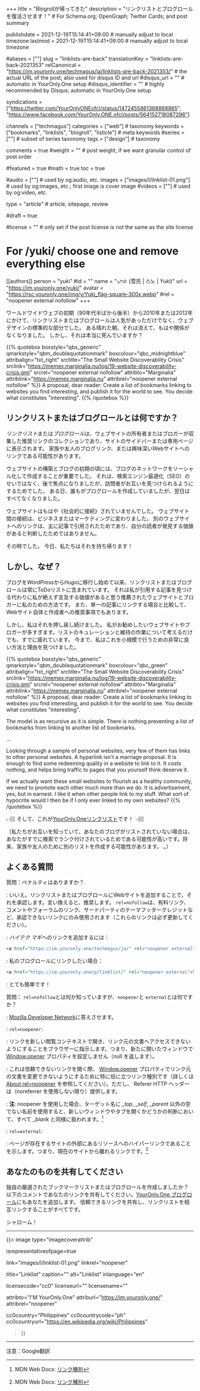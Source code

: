 +++
title = "Blogrollが帰ってきた"
description = "リンクリストとブログロールを復活させます！"                                                    # For Schema.org; OpenGraph; Twitter Cards; and post summary

publishdate = 2021-12-19T15:14:41+09:00                                        # manually adjust to local timezone
lastmod = 2021-12-19T15:14:41+09:00                                        # manually adjust to local timezone

#aliases = [""]
slug = "linklists-are-back"
translationKey = "linklists-are-back-2021353"
relCanonical = "https://im.youronly.one/techmagus/ja/linklists-are-back-2021353/"                                                   # the actual URL of the post; also used for disqus ID and url
#disqus_url = ""                                                    # automatic in YourOnly.One setup
#disqus_identifier = ""                                             # highly recommended by Disqus; automatic in YourOnly.One setup

syndications = ["https://twitter.com/YourOnlyONEofcl/status/1472455861368868865", "https://www.facebook.com/YourOnly.ONE.ofcl/posts/564152718087296"]

channels = ["techmagus"]
categories = ["web"]                                                   # taxonomy
keywords = ["bookmarks", "linklists", "blogroll", "listicle"]                                                     # meta keywords
#series = [""]                                                       # subset of series taxonomy
tags = ["design"]                                                         # taxonomy

comments = true
#weight = ""                                                        # post weight, if we want granular control of post order

#featured = true
#math = true
toc = true

#audio = [""]                                                        # used by og:audio, etc.
images = ["images/l/linklist-01.png"]                                                       # used by og:images, etc.; first image is cover image
#videos = [""]                                                       # used by og:video, etc.

type = "article"                                                           # article, sitepage, review

#draft = true

#license = ""                                                       # only set if the post license is not the same as the site license

# For /yuki/ choose one and remove everything else
[[authors]]
  person = "yuki"
  #id = ""
  name = "ᜌᜓᜃᜒ (雪亮 | 스노 | Yuki)"
  url = "https://im.youronly.one/yuki/"
  avatar = "https://rsc.youronly.one/img/y/Yuki_flag-square-300x.webp"
  #rel = "noopener external nofollow"
+++

ワールドワイドウェブの初期（90年代半ばから後半）から2010年または2012年にかけて、リンクリストまたはブログロールは人気があっただけでなく、ウェブデザインの標準的な部分でした。 ある晴れた朝、それは消えて、もはや関係がなくなりました。 しかし、それは本当に死んでいますか？

<!--more-->

{{% quotebox boxstyle="qbs_generic" qmarkstyle="qbm_doublequotationmark" boxcolour="qbc_midnightblue" attribalign="txt_right" srctitle="The Small Website Discoverability Crisis" srclink="https://memex.marginalia.nu/log/19-website-discoverability-crisis.gmi" srcrel="noopener external nofollow" attribto="Marginalia" attriblink="https://memex.marginalia.nu" attribrel="noopener external nofollow" %}}
A proposal, dear reader: Create a list of bookmarks linking to websites you find interesting, and publish it for the world to see. You decide what constitutes "interesting".
{{% /quotebox %}}

## リンクリストまたはブログロールとは何ですか？

*リンクリスト*または*ブログロール*は、ウェブサイトの所有者またはブロガーが収集した推奨リンクのコレクションであり、サイトのサイドバーまたは専用ページに表示されます。 家族や友人のブログリンク、または興味深いWebサイトへのリンクである可能性があります。

ウェブサイトの構築とブログの初期の頃には、ブログのネットワークをソーシャル化して作成することが重要でした。 それは、検索エンジン最適化（SEO）のせいではなく、後で焦点になりましたが、訪問者がお互いを見つけられるようにするためでした。 ある日、誰もがブログロールを作成していましたが、翌日はすべてなくなりました。

ウェブサイトはもはや《社会的に接続》されていませんでした。 ウェブサイト間の接続は、ビジネスまたはマーケティングに変わりました。 別のウェブサイトへのリンクは、主に記事で引用されたためであり、自分の読者が発見する価値があると判断したためではありません。

その時でした。 今日、私たちはそれを持ち帰ります！

## しかし、なぜ？

ブログを*WordPress*から*Hugo*に移行し始めて以来、リンクリストまたはブログロールは常にToDoリストに含まれています。 それは私が引用する記事を見つける代わりに私が絶えず言及する価値があると思う推薦されたウェブサイトとブロガーに私のための方法です。 また、単一の記事にリンクする場合と比較して、Webサイト自体と作成者への推奨事項でもあります。

しかし、私はそれを押し戻し続けました。 私がお勧めしたいウェブサイトやブロガーが多すぎます。リストのキュレーションと維持の作業について考えるだけでも、すでに疲れています。 今まで、私はこれを小規模で行うための非常に良い方法と理由を見つけました。

{{% quotebox boxstyle="qbs_generic" qmarkstyle="qbm_doublequotationmark" boxcolour="qbc_green" attribalign="txt_right" srctitle="The Small Website Discoverability Crisis" srclink="https://memex.marginalia.nu/log/19-website-discoverability-crisis.gmi" srcrel="noopener external nofollow" attribto="Marginalia" attriblink="https://memex.marginalia.nu" attribrel="noopener external nofollow" %}}
A proposal, dear reader: Create a list of bookmarks linking to websites you find interesting, and publish it for the world to see. You decide what constitutes "interesting".

The model is as recursive as it is simple. There is nothing preventing a list of bookmarks from linking to another list of bookmarks.

…

Looking through a sample of personal websites, very few of them has links to other personal websites. A hyperlink isn't a marriage proposal. It is enough to find some redeeming quality in a website to link to it. It costs nothing, and helps bring traffic to pages that you yourself think deserve it.

If we actually want these small websites to flourish as a healthy community, we need to promote each other much more than we do. It is advertisement, yes, but in earnest. I like it when other people link to my stuff. What sort of hypocrite would I then be if I only ever linked to my own websites?
{{% /quotebox %}}

<span class="unicode_emoji">👉🏽</span> そして、これが[YourOnly.Oneリンクリスト](https://im.youronly.one/p/linklist/)です！ <span class="unicode_emoji">👈🏽</span>

（私たちがお互いを知っていて、あなたのブログがリストされていない場合は、あなたがすでに検索でランク付けされているためである可能性が高いです。将来、家族や友人のために別のリストを作成する可能性があります。 。）

## よくある質問

質問：ペナルティはありますか？

: いいえ。リンクリストまたはブログロールにWebサイトを追加することで、それを承認します。言い換えると、推奨します。 `rel=nofollow`は、有料リンク、コメントやフォーラムのリンク、サードパーティのテーマフッタークレジットなど、承認できないリンクにのみ使用されます（これらのリンクは必ず更新してください）。

: *ハイテク マギ*へのリンクを追加するには：

  ```html
  <a href="https://im.youronly.one/techmagus/ja/" rel="noopener external">ハイテク マギ</a>
  ```

: 私のブログロールにリンクしたい場合：

  ```html
  <a href="https://im.youronly.one/p/linklist/" rel="noopener external">YourOnly.One ブログロール</a>
  ```

: とても簡単です！

質問： `rel=nofollow`とは何か知っていますが、`noopener`と `external`とは何ですか？

: [Mozilla Developer Network](https://developer.mozilla.org)に答えさせます。

: `rel=noopener`:

  : リンクを新しい閲覧コンテキストで開き、リンク元の文書へアクセスできないようにすることをブラウザーに指示します。つまり、新たに開いたウィンドウで [Window.opener](https://developer.mozilla.org/en-US/docs/Web/API/Window/opener) プロパティを設定しません（null を返します）。

  : これは信頼できないリンクを開く際、 [Window.opener](https://developer.mozilla.org/en-US/docs/Web/API/Window/opener) プロパティでリンク元の文書を変更できないようにするために特に役に立つリンク種別です（詳しくは [About rel=noopener](https://mathiasbynens.github.io/rel-noopener/) を参照してください）。ただし、 Referer HTTP ヘッダーは（noreferrer を使用しない限り）提供します。

  : **注**: noopener を使用した場合、ターゲット名に *_top*, *_self*, *_parent* 以外の空でない名前を使用すると、新しいウィンドウやタブを開くかどうかの判断において、すべて *_blank* と同様に扱われます。[^a]

: `rel=external`:

  : ページが存在するサイトの外部にあるリソースへのハイパーリンクであることを示します。つまり、現在のサイトから離れるリンクです。[^a]

[^a]: MDN Web Docs: [リンク種別](https://developer.mozilla.org/ja/docs/Web/HTML/Link_types)

## あなたのものを共有してください

独自の厳選されたブックマークリストまたはブログロールを作成しましたか？ 以下のコメントであなたのリンクを共有してください。[YourOnly.One ブログロール](https://im.youronly.one/p/linklist/)にもあなたを追加します。 信頼できるリンクを共有し、リンクリストを相互リンクすることがすべてです。

シャローム！

---

{{< image
  type="imagecoverattrib"

  isrepresentativeofpage=true

  link="images/l/linklist-01.png"
  linkrel="noopener"

  title="Linklist"
  caption=""
  alt="Linklist"
  inlanguage="en"

  licensecode="cc0"
  licenseurl=""
  licensename=""

  attribto="I'M YourOnly.One"
  attriburl="https://im.youronly.one/"
  attribrel="noopener"

  cc0country="Philippines"
  cc0countrycode="ph"
  cc0countryurl="https://en.wikipedia.org/wiki/Philippines"
>}}

---

注意：Google翻訳
